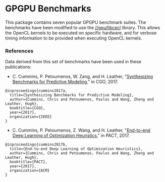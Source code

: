 # GPGPU Benchmarks

This package contains seven popular GPGPU benchmark suites. The benchmarks have
been modified to use the [//gpu/libcecl](/gpu/libcecl) library. This allows
the OpenCL kernels to be executed on specific hardware, and for verbose timing
information to be provided when executing OpenCL kernels.

### References

Data derived from this set of benchmarks have been used in these publications:

* C. Cummins, P. Petoumenos, W. Zang, and H. Leather,
  "[Synthesizing Benchmarks for Predictive Modeling](/docs/2017_02_cgo),"
  in CGO, 2017.
```
@inproceedings{cummins2017a,
  title={Synthesizing Benchmarks for Predictive Modeling},
  author={Cummins, Chris and Petoumenos, Pavlos and Wang, Zheng and Leather, Hugh},
  booktitle={CGO},
  year={2017},
  organization={IEEE}
}
```

* C. Cummins, P. Petoumenos, Z. Wang, and H. Leather,
  "[End-to-end Deep Learning of Optimization Heuristics](/docs/2017_09_pact),"
  in PACT, 2017.
```
@inproceedings{cummins2017b,
  title={End-to-end Deep Learning of Optimization Heuristics},
  author={Cummins, Chris and Petoumenos, Pavlos and Wang, Zheng and Leather, Hugh},
  booktitle={PACT},
  year={2017},
  organization={ACM}
}
```
